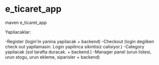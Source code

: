 # e_ticaret_app
maven e_ticaret_app

Yapilacaklar: 

-Register (login'in yanina yapilacak + backend)
-Checkout (login degilken check out yapilamasin. Login yapilinca sikintisiz calisiyor.)
-Category yapilacak (sol tarafta duracak. + backend.)
-Manager panel (urun listesi, urun stogu, urun ekleme, siparisler + backend)

